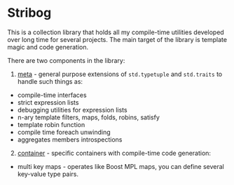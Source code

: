 # Stribog 

This is a collection library that holds all my compile-time utilities developed over long time for several projects. The main target of the library is template magic and code generation.

There are two components in the library:

1. [meta](source/meta) - general purpose extensions of `std.typetuple` and `std.traits` to handle such things as:

  * compile-time interfaces
  * strict expression lists
  * debugging utilities for expression lists
  * n-ary template filters, maps, folds, robins, satisfy
  * template robin function
  * compile time foreach unwinding
  * aggregates members introspections

2. [container](source/container) - specific containers with compile-time code generation:

  * multi key maps - operates like Boost MPL maps, you can define several key-value type pairs.
